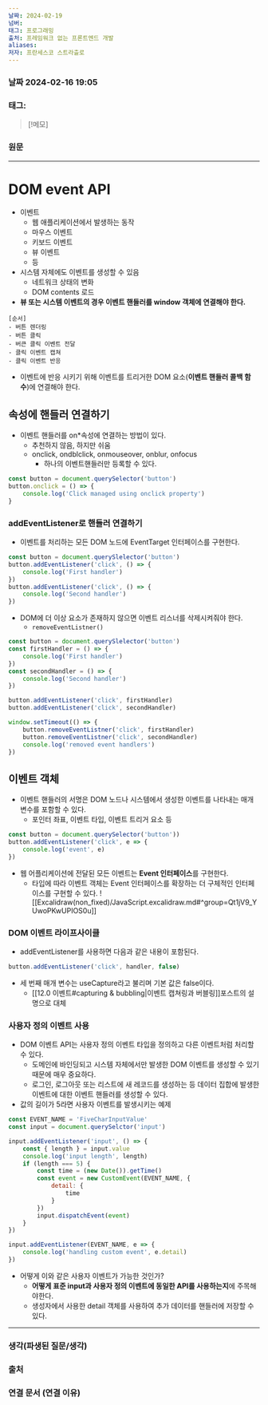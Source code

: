 ```yaml
---
날짜: 2024-02-19
넘버: 
태그: 프로그래밍
출처: 프레임워크 없는 프론트엔드 개발
aliases: 
저자: 프란세스코 스트라츨로
---
```

### 날짜  2024-02-16 19:05

### 태그:

>[!메모]
>

### 원문
---
# DOM event API
- 이벤트
	- 웹 애플리케이션에서 발생하는 동작
	- 마우스 이벤트
	- 키보드 이벤트
	- 뷰 이벤트
	- 등
- 시스템 자체에도 이벤트를 생성할 수 있음
	- 네트워크 상태의 변화
	- DOM contents 로드 
- **뷰 또는 시스템 이벤트의 경우 이벤트 핸들러를 window 객체에 연결해야 한다.**
```
[순서]
- 버튼 렌더링
- 버튼 클릭
- 버큰 클릭 이벤트 전달
- 클릭 이벤트 캡쳐
- 클릭 이벤트 반응
```
- 이벤트에 반응 시키기 위해 이벤트를 트리거한 DOM 요소(**이벤트 핸들러 콜백 함수**)에 연결해야 한다.
## 속성에 핸들러 연결하기
- 이벤트 핸들러를 on\*속성에 연결하는 방법이 있다.
	- 추천하지 않음, 하지만 쉬움
	- onclick, ondblclick, onmouseover, onblur, onfocus
		- 하나의 이벤트핸들러만 등록할 수 있다.
```js
const button = document.querySelector('button')
button.onclick = () => {
	console.log('Click managed using onclick property')
}
```
### addEventListener로 핸들러 연결하기
- 이벤트를 처리하는 모든 DOM 노드에 EventTarget 인터페이스를 구현한다.
```js
const button = document.querySlelector('button')
button.addEventListener('click', () => {
	console.log('First handler')	
})
button.addEventListener('click', () => {
	console.log('Second handler')	
})
```
- DOM에 더 이상 요소가 존재하지 않으면 이벤트 리스너를 삭제시켜줘야 한다.
	- `removeEventListner()`
```js
const button = document.querySlelector('button')
const firstHandler = () => {
	console.log('First handler')	
})
const secondHandler = () => {
	console.log('Second handler')	
})

button.addEventListener('click', firstHandler)
button.addEventListener('click', secondHandler)

window.setTimeout(() => {
	button.removeEventListner('click', firstHandler)
	button.removeEventListner('click', secondHandler)
	console.log('removed event handlers')
})
```
## 이벤트 객체
- 이벤트 핸들러의 서명은 DOM 노드나 시스템에서 생성한 이벤트를 나타내는 매개변수를 포함할 수 있다.
	- 포인터 좌표, 이벤트 타입, 이벤트 트리거 요소 등
```js
const button = document.querySelector('button'))
button.addEventListener('click', e => {
	console.log('event', e)
})
```
- 웹 어플리케이션에 전달된 모든 이벤트는 **Event 인터페이스**를 구현한다.
	- 타입에 따라 이벤트 객체는 Event 인터페이스를 확장하는 더 구체적인 인터페이스를 구현할 수 있다.
![[Excalidraw(non_fixed)/JavaScript.excalidraw.md#^group=Qt1jV9_YUwoPKwUPIOS0u]]
### DOM 이벤트 라이프사이클
- addEventListener를 사용하면 다음과 같은 내용이 포함된다.
```js
button.addEventListener('click', handler, false)
```
- 세 번째 매개 변수는 useCapture라고 불리며 기본 값은 false이다.
	- [[12.0 이벤트#capturing & bubbling|이벤트 캡쳐링과 버블링]]포스트의 설명으로 대체
### 사용자 정의 이벤트 사용
- DOM 이벤트 API는 사용자 정의 이벤트 타입을 정의하고 다른 이벤트처럼 처리할 수 있다.
	- 도메인에 바인딩되고 시스템 자체에서만 발생한 DOM 이벤트를 생성할 수 있기 때문에 매우 중요하다.
	- 로그인, 로그아웃 또는 리스트에 새 레코드를 생성하는 등 데이터 집합에 발생한 이벤트에 대한 이벤트 핸들러를 생성할 수 있다.
- 값의 길이가 5라면 사용자 이벤트를 발생시키는 예제
```js
const EVENT_NAME = 'FiveCharInputValue'
const input = document.querySelctor('input')

input.addEventListener('input', () => {
	const { length } = input.value
	console.log('input length', length)
	if (length === 5) {
		const time = (new Date()).getTime()
		const event = new CustomEvent(EVENT_NAME, {
			detail: {
				time
			}
		})
		input.dispatchEvent(event)
	}
})

input.addEventListener(EVENT_NAME, e => {
	console.log('handling custom event', e.detail)
})
```
- 어떻게 이와 같은 사용자 이벤트가 가능한 것인가?
	- **어떻게 표준 input과 사용자 정의 이벤트에 동일한 API를 사용하는지**에 주목해야한다.
	- 생성자에서 사용한 detail 객체를 사용하여 추가 데이터를 핸들러에 저장할 수 있다.


---
### 생각(파생된 질문/생각)

### 출처

### 연결 문서 (연결 이유)
